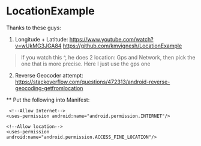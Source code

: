 # LocationExample

  Thanks to these guys:

 1. Longitude + Latitude:
   https://www.youtube.com/watch?v=wUkMG3JGA84
   https://github.com/kmvignesh/LocationExample

 > If you watch this ^, he does 2 location: Gps and Network, then
 > pick the one that is more precise.
 > Here I just use the gps one

 2. Reverse Geocoder attempt:
   https://stackoverflow.com/questions/472313/android-reverse-geocoding-getfromlocation


  ** Put the following into Manifest:

     <!--Allow Internet-->
    <uses-permission android:name="android.permission.INTERNET"/>

    <!--Allow location-->
    <uses-permission android:name="android.permission.ACCESS_FINE_LOCATION"/>
